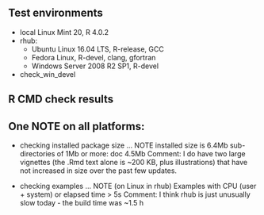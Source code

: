 ## Test environments
* local Linux Mint 20, R 4.0.2
* rhub:
  - Ubuntu Linux 16.04 LTS, R-release, GCC
  - Fedora Linux, R-devel, clang, gfortran
  - Windows Server 2008 R2 SP1, R-devel
* check_win_devel

## R CMD check results
One NOTE on all platforms:
------
* checking installed package size ... NOTE
  installed size is  6.4Mb
  sub-directories of 1Mb or more:
    doc   4.5Mb
Comment: I do have two large vignettes (the .Rmd text alone is ~200 KB, plus illustrations) that have not increased in size over the past few updates.
    
* checking examples ... NOTE (on Linux in rhub)
Examples with CPU (user + system) or elapsed time > 5s
Comment: I think rhub is just unusually slow today - the build time was ~1.5 h
